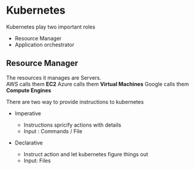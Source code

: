 # Kubernetes

Kubernetes play two important roles
* Resource Manager
* Application orchestrator

## Resource Manager

The resources it manages are Servers.  
AWS calls them **EC2**
Azure calls them **Virtual Machines**
Google calls them **Compute Engines**


There are two way to provide instructions to kubernetes
* Imperative
  - Instructions spricify actions with details
  - Input : Commands / File
  
* Declarative
  - Instruct action and let kubernetes figure things out
  - Input: Files




